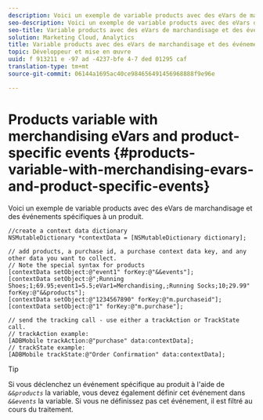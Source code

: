```yaml
---
description: Voici un exemple de variable products avec des eVars de marchandisage et des événements spécifiques à un produit.
seo-description: Voici un exemple de variable products avec des eVars de marchandisage et des événements spécifiques à un produit.
seo-title: Variable products avec des eVars de marchandisage et des événements spécifiques à un produit
solution: Marketing Cloud, Analytics
title: Variable products avec des eVars de marchandisage et des événements spécifiques à un produit
topic: Développeur et mise en œuvre
uuid: f 913211 e -97 ad -4237-bfe 4-7 ded 01295 caf
translation-type: tm+mt
source-git-commit: 06144a1695ac40ce984656491456968888f9e96e

---
```



# Products variable with merchandising eVars and product-specific events {#products-variable-with-merchandising-evars-and-product-specific-events}

Voici un exemple de variable products avec des eVars de marchandisage et des événements spécifiques à un produit.

```
//create a context data dictionary 
NSMutableDictionary *contextData = [NSMutableDictionary dictionary]; 
  
// add products, a purchase id, a purchase context data key, and any other data you want to collect. 
// Note the special syntax for products 
[contextData setObject:@"event1" forKey:@"&&events"]; 
[contextData setObject:@";Running Shoes;1;69.95;event1=5.5;eVar1=Merchandising,;Running Socks;10;29.99" forKey:@"&&products"]; 
[contextData setObject:@"1234567890" forKey:@"m.purchaseid"]; 
[contextData setObject:@"1" forKey:@"m.purchase"]; 
  
// send the tracking call - use either a trackAction or TrackState call. 
// trackAction example: 
[ADBMobile trackAction:@"purchase" data:contextData]; 
// trackState example: 
[ADBMobile trackState:@"Order Confirmation" data:contextData];
```

>[!TIP]
>
>Si vous déclenchez un événement spécifique au produit à l'aide de *`&&products`* la variable, vous devez également définir cet événement dans *`&&events`* la variable. Si vous ne définissez pas cet événement, il est filtré au cours du traitement.

